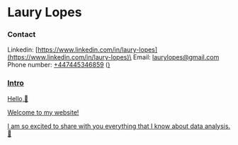 # Laury Lopes

### Contact
Linkedin: [https://www.linkedin.com/in/laury-lopes](https://www.linkedin.com/in/laury-lopes)\
Email: [laurylopes@gmail.com](laurylopes@gmail.com)\
Phone number: [+447445346859](tel:0447445346859)  (<a href="0447445346859">)

### Intro
Hello,👋  

Welcome to my website! 

I am so excited to share with you everything that I know about data analysis. 🧚 

